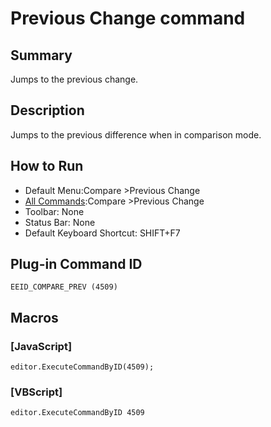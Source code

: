 # Previous Change command

## Summary

Jumps to the previous change.

## Description

Jumps to the previous difference when in comparison mode.

## How to Run

- Default Menu:Compare \>Previous Change
- [All Commands](../tools/all_commands):Compare \>Previous Change
- Toolbar: None
- Status Bar: None
- Default Keyboard Shortcut: SHIFT+F7

## Plug-in Command ID

```
EEID_COMPARE_PREV (4509)```

## Macros

### \[JavaScript\]

```
editor.ExecuteCommandByID(4509);
```

### \[VBScript\]

```
editor.ExecuteCommandByID 4509
```
